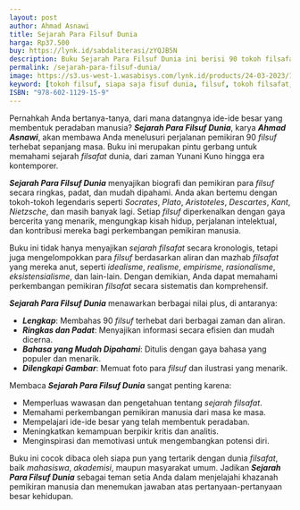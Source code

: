 ```yaml
---
layout: post
author: Ahmad Asnawi
title: Sejarah Para Filsuf Dunia
harga: Rp37.500
buy: https://lynk.id/sabdaliterasi/zYQJB5N
description: Buku Sejarah Para Filsuf Dunia ini berisi 90 tokoh filsafat baik kuno maupun modern yang akan memperkaya khasanah pengetahuan Anda.
permalink: /sejarah-para-filsuf-dunia/
image: https://s3.us-west-1.wasabisys.com/lynk.id/products/24-03-2023/1679591819391_1795884
keyword: [tokoh filsuf, siapa saja fisuf dunia, filsuf, tokoh filsafat, pemikiran tokoh filsafat, pemikiran tokoh]
ISBN: "978-602-1129-15-9"
---
```

<p>Pernahkah Anda bertanya-tanya, dari mana datangnya ide-ide besar yang membentuk peradaban manusia? <em><strong>Sejarah Para Filsuf Dunia</strong></em>, karya <em><strong>Ahmad Asnawi</strong></em>, akan membawa Anda menelusuri perjalanan pemikiran 90 <em>filsuf</em> terhebat sepanjang masa. Buku ini merupakan pintu gerbang untuk memahami sejarah <em>filsafat</em> dunia, dari zaman Yunani Kuno hingga era kontemporer.</p><p><em><strong>Sejarah Para Filsuf Dunia</strong></em> menyajikan biografi dan pemikiran para <em>filsuf</em> secara ringkas, padat, dan mudah dipahami. Anda akan bertemu dengan tokoh-tokoh legendaris seperti <em>Socrates</em>, <em>Plato</em>, <em>Aristoteles</em>, <em>Descartes</em>, <em>Kant</em>, <em>Nietzsche</em>, dan masih banyak lagi. Setiap <em>filsuf</em> diperkenalkan dengan gaya bercerita yang menarik, mengungkap kisah hidup, perjalanan intelektual, dan kontribusi mereka bagi perkembangan pemikiran manusia.</p><p>Buku ini tidak hanya menyajikan <em>sejarah filsafat</em> secara kronologis, tetapi juga mengelompokkan para <em>filsuf</em> berdasarkan aliran dan mazhab <em>filsafat</em> yang mereka anut, seperti <em>idealisme</em>, <em>realisme</em>, <em>empirisme</em>, <em>rasionalisme</em>, <em>eksistensialisme</em>, dan lain-lain. Dengan demikian, Anda dapat memahami perkembangan pemikiran <em>filsafat</em> secara sistematis dan komprehensif.</p><p><em><strong>Sejarah Para Filsuf Dunia</strong></em> menawarkan berbagai nilai plus, di antaranya:</p><ul><li><em><strong>Lengkap</strong></em>: Membahas 90 <em>filsuf</em> terhebat dari berbagai zaman dan aliran.</li><li><em><strong>Ringkas dan Padat</strong></em>: Menyajikan informasi secara efisien dan mudah dicerna.</li><li><em><strong>Bahasa yang Mudah Dipahami</strong></em>: Ditulis dengan gaya bahasa yang populer dan menarik.</li><li><em><strong>Dilengkapi Gambar</strong></em>: Memuat foto para <em>filsuf</em> dan ilustrasi yang menarik.</li></ul><p>Membaca <em><strong>Sejarah Para Filsuf Dunia</strong></em> sangat penting karena:</p><ul><li>Memperluas wawasan dan pengetahuan tentang <em>sejarah filsafat</em>.</li><li>Memahami perkembangan pemikiran manusia dari masa ke masa.</li><li>Mempelajari ide-ide besar yang telah membentuk peradaban.</li><li>Meningkatkan kemampuan berpikir kritis dan analitis.</li><li>Menginspirasi dan memotivasi untuk mengembangkan potensi diri.</li></ul><p>Buku ini cocok dibaca oleh siapa pun yang tertarik dengan dunia <em>filsafat</em>, baik <em>mahasiswa</em>, <em>akademisi</em>, maupun masyarakat umum. Jadikan <em><strong>Sejarah Para Filsuf Dunia</strong></em> sebagai teman setia Anda dalam menjelajahi khazanah pemikiran manusia dan menemukan jawaban atas pertanyaan-pertanyaan besar kehidupan.</p>
